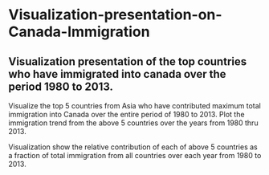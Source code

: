 # Visualization-presentation-on-Canada-Immigration
## Visualization presentation of the top countries who have immigrated into canada over the period 1980 to 2013.
Visualize the top 5 countries from Asia who have contributed maximum total immigration into Canada over the entire period of 1980 to 2013.
Plot the immigration trend from the above 5 countries over the years from 1980 thru 2013.

Visualization show the relative contribution of each of above 5 countries as a fraction of total immigration from all countries over
each year from 1980 to 2013.

